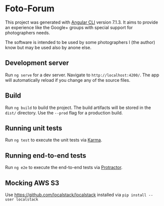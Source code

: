 # Foto-Forum

This project was generated with [Angular CLI](https://github.com/angular/angular-cli) version 7.1.3.
It aims to provide an experience like the Google+ groups with special support for
photographers needs.

The software is intended to be used by some photographers I (the author) know but may be used
also by anone else.


## Development server

Run `ng serve` for a dev server. Navigate to `http://localhost:4200/`. The app will automatically reload if you change any of the source files.

## Build

Run `ng build` to build the project. The build artifacts will be stored in the `dist/` directory. Use the `--prod` flag for a production build.

## Running unit tests

Run `ng test` to execute the unit tests via [Karma](https://karma-runner.github.io).

## Running end-to-end tests

Run `ng e2e` to execute the end-to-end tests via [Protractor](http://www.protractortest.org/).

## Mocking AWS S3

Use https://github.com/localstack/localstack installed via  `pip install --user localstack` 